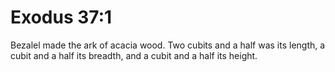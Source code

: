 # Exodus 37:1

Bezalel made the ark of acacia wood. Two cubits and a half was its length, a cubit and a half its breadth, and a cubit and a half its height.
